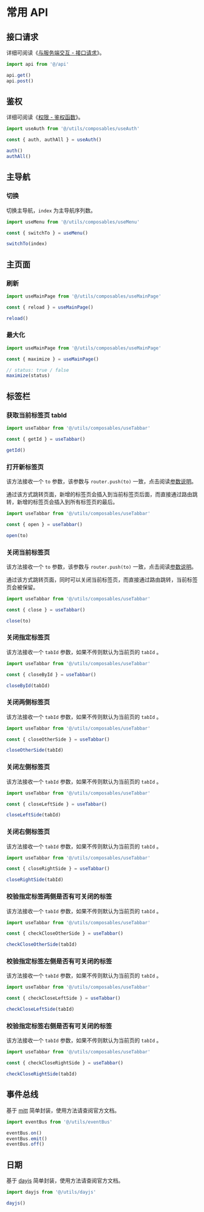 # 常用 API

## 接口请求

详细可阅读《[与服务端交互 - 接口请求](axios#接口请求)》。

```ts
import api from '@/api'

api.get()
api.post()
```

## 鉴权

详细可阅读《[权限 - 鉴权函数](permission#鉴权函数)》。

```ts
import useAuth from '@/utils/composables/useAuth'

const { auth, authAll } = useAuth()

auth()
authAll()
```

## 主导航

### 切换

切换主导航，`index` 为主导航序列数。

```ts
import useMenu from '@/utils/composables/useMenu'

const { switchTo } = useMenu()

switchTo(index)
```

## 主页面

### 刷新

```ts
import useMainPage from '@/utils/composables/useMainPage'

const { reload } = useMainPage()

reload()
```

### 最大化 <sup class="pro-badge" />

```ts
import useMainPage from '@/utils/composables/useMainPage'

const { maximize } = useMainPage()

// status: true / false
maximize(status)
```

## 标签栏 <sup class="pro-badge" />

### 获取当前标签页 tabId

```ts
import useTabbar from '@/utils/composables/useTabbar'

const { getId } = useTabbar()

getId()
```

### 打开新标签页

该方法接收一个 `to` 参数，该参数与 `router.push(to)` 一致，点击阅读[参数说明](https://next.router.vuejs.org/zh/api/#routelocationraw)。

通过该方式跳转页面，新增的标签页会插入到当前标签页后面，而直接通过路由跳转，新增的标签页会插入到所有标签页的最后。

```ts
import useTabbar from '@/utils/composables/useTabbar'

const { open } = useTabbar()

open(to)
```

### 关闭当前标签页

该方法接收一个 `to` 参数，该参数与 `router.push(to)` 一致，点击阅读[参数说明](https://next.router.vuejs.org/zh/api/#routelocationraw)。

通过该方式跳转页面，同时可以关闭当前标签页，而直接通过路由跳转，当前标签页会被保留。

```ts
import useTabbar from '@/utils/composables/useTabbar'

const { close } = useTabbar()

close(to)
```

### 关闭指定标签页

该方法接收一个 `tabId` 参数，如果不传则默认为当前页的 `tabId` 。

```ts
import useTabbar from '@/utils/composables/useTabbar'

const { closeById } = useTabbar()

closeById(tabId)
```

### 关闭两侧标签页

该方法接收一个 `tabId` 参数，如果不传则默认为当前页的 `tabId` 。

```ts
import useTabbar from '@/utils/composables/useTabbar'

const { closeOtherSide } = useTabbar()

closeOtherSide(tabId)
```

### 关闭左侧标签页

该方法接收一个 `tabId` 参数，如果不传则默认为当前页的 `tabId` 。

```ts
import useTabbar from '@/utils/composables/useTabbar'

const { closeLeftSide } = useTabbar()

closeLeftSide(tabId)
```

### 关闭右侧标签页

该方法接收一个 `tabId` 参数，如果不传则默认为当前页的 `tabId` 。

```ts
import useTabbar from '@/utils/composables/useTabbar'

const { closeRightSide } = useTabbar()

closeRightSide(tabId)
```

### 校验指定标签两侧是否有可关闭的标签

该方法接收一个 `tabId` 参数，如果不传则默认为当前页的 `tabId` 。

```ts
import useTabbar from '@/utils/composables/useTabbar'

const { checkCloseOtherSide } = useTabbar()

checkCloseOtherSide(tabId)
```

### 校验指定标签左侧是否有可关闭的标签

该方法接收一个 `tabId` 参数，如果不传则默认为当前页的 `tabId` 。

```ts
import useTabbar from '@/utils/composables/useTabbar'

const { checkCloseLeftSide } = useTabbar()

checkCloseLeftSide(tabId)
```

### 校验指定标签右侧是否有可关闭的标签

该方法接收一个 `tabId` 参数，如果不传则默认为当前页的 `tabId` 。

```ts
import useTabbar from '@/utils/composables/useTabbar'

const { checkCloseRightSide } = useTabbar()

checkCloseRightSide(tabId)
```

## 事件总线

基于 [mitt](https://github.com/developit/mitt) 简单封装，使用方法请查阅官方文档。

```ts
import eventBus from '@/utils/eventBus'

eventBus.on()
eventBus.emit()
eventBus.off()
```

## 日期 <sup class="pro-badge" />

基于 [dayjs](https://day.js.org/zh-CN/) 简单封装，使用方法请查阅官方文档。

```ts
import dayjs from '@/utils/dayjs'

dayjs()
```